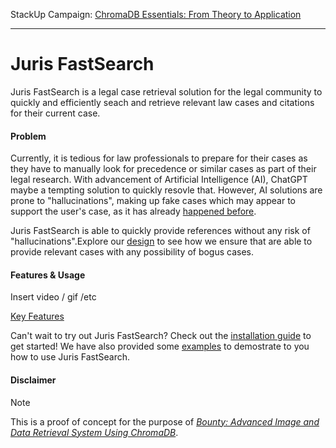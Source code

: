 StackUp Campaign: [ChromaDB Essentials: From Theory to Application](https://earn.stackup.dev/campaigns/chromadb-essentials-from-theory-to-application)

---

# Juris FastSearch

Juris FastSearch is a legal case retrieval solution for the legal community to quickly and efficiently seach and retrieve relevant law cases and citations for their current case.

#### Problem

Currently, it is tedious for law professionals to prepare for their cases as they have to manually look for precedence or similar cases as part of their legal research. With advancement of Artificial Intelligence (AI), ChatGPT maybe a tempting solution to quickly resovle that. However, AI solutions are prone to "hallucinations", making up fake cases which may appear to support the user's case, as it has already [happened before](https://www.forbes.com/sites/mollybohannon/2023/06/08/lawyer-used-chatgpt-in-court-and-cited-fake-cases-a-judge-is-considering-sanctions/).

Juris FastSearch is able to quickly provide references without any risk of "hallucinations".Explore our [design](docs/Design.md) to see how we ensure that are able to provide relevant cases with any possibility of bogus cases.

#### Features & Usage

<TODO> Insert video / gif /etc </TODO>

[Key Features](docs/Features.md)

Can't wait to try out Juris FastSearch? Check out the [installation guide](docs/Installation.md) to get started! We have also provided some [examples](docs/Examples.md) to demostrate to you how to use Juris FastSearch.

#### Disclaimer

> [!NOTE]
> This is a proof of concept for the purpose of [_Bounty: Advanced Image and Data Retrieval System Using ChromaDB_](https://earn.stackup.dev/campaigns/chromadb-essentials-from-theory-to-application/quests/bounty-advanced-image-and-data-retrieval-system-using-chromadb-48ba).
